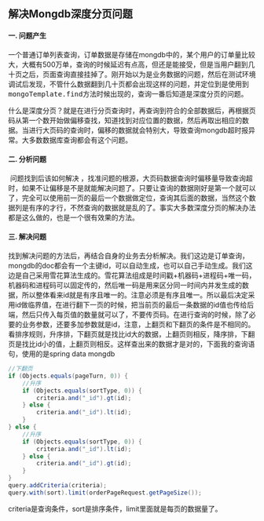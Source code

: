 ## 解决Mongdb深度分页问题

#### 一. 问题产生

​	一个普通订单列表查询，订单数据是存储在mongdb中的，某个用户的订单量比较大，大概有500万单，查询的时候延迟有点高，但还是能接受，但是当用户翻到几十页之后，页面查询直接挂掉了。刚开始以为是业务数据的问题，然后在测试环境调试后发现，不管什么数据翻到几十页都会出现这样的问题，并定位到是使用到 <kbd>mongoTemplate.find</kbd>方法时候出现的，查询一番后知道是深度分页的问题。

​	什么是深度分页？就是在进行分页查询时，再查询到符合的全部数据后，再根据页码从第一个数开始做偏移查找，知道找到对应位置的数据，然后再取出相应的数据。当进行大页码的查询时，偏移的数据就会特别大，导致查询mongdb超时报异常。大多数数据库查询都会有这个问题。

#### 二. 分析问题

​	问题找到后该如何解决 ，找准问题的根源，大页码数据查询时偏移量导致查询超时，如果不让偏移是不是就能解决问题了。只要让查询的数据刚好是第一个就可以了，完全可以使用前一页的最后一个数据做定位，查询其后面的数据，当然这个数据列是有序的才行，不然查询的数据就是乱的了。事实大多数深度分页的解决办法都是这么做的，也是一个很有效果的方法。

#### 三. 解决问题

​	找到解决问题的方法后，再结合自身的业务去分析解决。我们这边是订单查询，mongdb的doc都会有一个主键id，可以自动生成，也可以自己手动生成。我们这边是自己采用雪花算法生成的。雪花算法组成是时间戳+机器码+进程码+唯一码，机器码和进程码可以固定传的，然后唯一码是用来区分同一时间内并发生成的数据，所以整体看来id就是有序且唯一的。注意必须是有序且唯一。所以最后决定采用id做临界值，在进行翻下一页的时候，把当前页的最后一条数据的id值也传给后端，然后只传入每页值的数量就可以了，不要传页码。在进行查询的时候，除了必要的业务参数，还要多加参数就是id，注意，上翻页和下翻页的条件是不相同的。看排序规则，升序排，下翻页就是找比id大的数据，上翻页则相反，降序排，下翻页是找比id小的值，上翻页则相反。这样查出来的数据才是对的，下面我的查询语句，使用的是spring data mongdb

```java
//下翻页
if (Objects.equals(pageTurn, 0)) {
    //升序
    if (Objects.equals(sortType, 0)) {
        criteria.and("_id").gt(id);
    } else {
        criteria.and("_id").lt(id);
    }
} else {
    //升序
    if (Objects.equals(sortType, 0)) {
        criteria.and("_id").lt(id);
    } else {
        criteria.and("_id").gt(id);
    }
}
query.addCriteria(criteria);
query.with(sort).limit(orderPageRequest.getPageSize());
```

criteria是查询条件，sort是排序条件，limit里面就是每页的数据量了。
